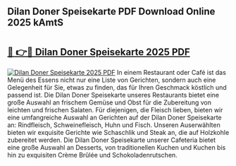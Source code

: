 ## Dilan Doner Speisekarte PDF Download Online 2025 kAmtS

# <h2><a href="http://gc5fvgr.nevu.top/?p=Dilan+Doner+Speisekarte">🔗 👉🔴 Dilan Doner Speisekarte 2025 PDF</a></h2>

[![Dilan Doner Speisekarte 2025 PDF](https://i.imgur.com/dBaPXMq.png)](http://gc5fvgr.nevu.top/?p=Dilan+Doner+Speisekarte)
In einem Restaurant oder Café ist das Menü des Essens nicht nur eine Liste von Gerichten, sondern auch eine Gelegenheit für Sie, etwas zu finden, das für Ihren Geschmack köstlich und passend ist. Die Dilan Doner Speisekarte unseres Restaurants bietet eine große Auswahl an frischem Gemüse und Obst für die Zubereitung von leichten und frischen Salaten. Für diejenigen, die Fleisch lieben, bieten wir eine umfangreiche Auswahl an Gerichten auf der Dilan Doner Speisekarte an: Rindfleisch, Schweinefleisch, Huhn und Fisch. Unseren Auserwählten bieten wir exquisite Gerichte wie Schaschlik und Steak an, die auf Holzkohle zubereitet werden. Die Dilan Doner Speisekarte unserer Cafeteria bietet eine große Auswahl an Desserts, von traditionellen Kuchen und Kuchen bis hin zu exquisiten Crème Brûlée und Schokoladenrutschen.

